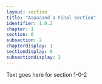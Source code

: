 ```yaml
---
layout: section
title: "Aaaaaand a Final Section"
identifier: 1.0.2
chapter: 1
section: 0
subsection: 2
chapterdisplay: 1
sectiondisplay: 0
subsectiondisplay: 2
---
```


Text goes here  for section 1-0-2

